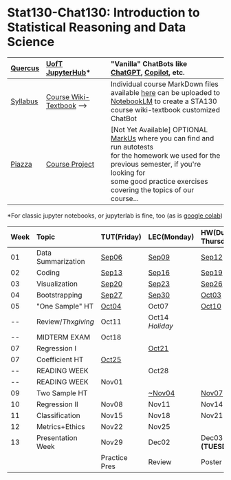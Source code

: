 # Stat130-Chat130: Introduction to Statistical Reasoning and Data Science

| [Quercus](https://q.utoronto.ca/courses/354091/pages/sta130-all-sections) | [UofT JupyterHub](https://jupyter.utoronto.ca/)* | "Vanilla" ChatBots like [ChatGPT](https://chat.openai.com/), [Copilot](https://copilot.microsoft.com/), etc. |
|:-|:-|:-|
| [Syllabus](https://q.utoronto.ca/courses/354091/assignments/syllabus) | [Course Wiki-Textbook](https://github.com/pointOfive/stat130chat130/wiki) --> | Individual course MarkDown files available [here](https://github.com/pointOfive/chat130) can be uploaded to<br>[NotebookLM](http://notebooklm.google/) to create a STA130 course wiki-textbook customized ChatBot | 
| [Piazza](https://piazza.com/utoronto.ca/fall2024/sta130) | [Course Project](https://github.com/pointOfive/stat130chat130/tree/main/CP) | [Not Yet Available] OPTIONAL [MarkUs](https://markus.teach.cs.toronto.edu/markus) where you can find and run autotests<br>for the homework we used for the previous semester, if you're looking for<br>some good practice exercises covering the topics of our course... |

*For classic jupyter notebooks, or jupyterlab is fine, too (as is [google colab](https://colab.research.google.com/))

|Week|Topic         |TUT(Friday)|LEC(Monday)|HW(Due Thursday)|
|:---|:-------------|:----------|:----------|:---------------|
|01|Data Summarization|[Sep06](TUT/STA130F24_TUT01_Sep06.ipynb)|[Sep09](LEC/STA130F24_LEC01_Sep09.ipynb)|[Sep12](HW/STA130F24_HW01_DueSep12.ipynb)|
|02|Coding        |[Sep13](TUT/STA130F24_TUT02_Sep13.ipynb)|[Sep16](LEC/STA130F24_LEC02_Sep16.ipynb)|[Sep19](HW/STA130F24_HW02_DueSep19.ipynb)|
|03|Visualization |[Sep20](TUT/STA130F24_TUT03_Sep20.ipynb)|[Sep23](LEC/STA130F24_LEC03_Sep23.ipynb)|[Sep26](HW/STA130F24_HW03_DueSep26.ipynb)|
|04|Bootstrapping |[Sep27](TUT/STA130F24_TUT04_Sep27.ipynb)|[Sep30](LEC/STA130F24_LEC04_Sep30.ipynb)|[Oct03](HW/STA130F24_HW04_DueOct03.ipynb)|
|05|"One Sample" HT |[Oct04](STA130F24_TUT05_Oct04.ipynb)|Oct07|[Oct10](HW/STA130F24_HW05_DueOct10.ipynb)|
|--|Review/*Thxgiving*|Oct11|Oct14 *Holiday*|     |
|--|MIDTERM EXAM  |Oct18|     |     |
|07|Regression I  |     |[Oct21](LEC/STA130F24_LEC07_Nov04.ipynb)|     |
|07|Coefficient HT|[Oct25](STA130F24_TUT07ate09_Oct25.ipynb)|     |     |
|--|READING WEEK  |     |Oct28|     |
|--|READING WEEK  |Nov01|     |     |
|09|Two Sample HT |     |[~Nov04](LEC/STA130F24_LEC09_Nov04.ipynb)|[Nov07](HW/STA130F24_HW07ate09_DueNov07.ipynb)|
|10|Regression II |Nov08|Nov11|Nov14|
|11|Classification|Nov15|Nov18|Nov21|
|12|Metrics+Ethics|Nov22|Nov25|
|13| Presentation Week |Nov29|Dec02|Dec03 **(TUESDAY)**|
|  |                   |Practice Pres | Review | Poster Fair |
